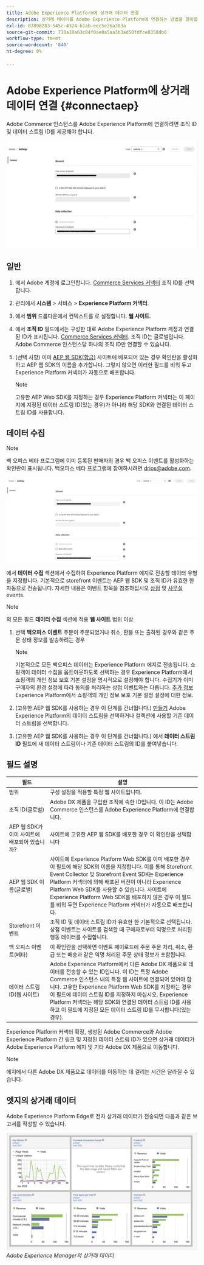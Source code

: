 ```yaml
---
title: Adobe Experience Platform에 상거래 데이터 연결
description: 상거래 데이터를 Adobe Experience Platform에 연결하는 방법을 알아봅니다.
exl-id: 87898283-545c-4324-b1ab-eec5e26a303a
source-git-commit: 710a18a63c84f0ae0a5aa3b3ad50fdfce0358db6
workflow-type: tm+mt
source-wordcount: '840'
ht-degree: 0%

---
```


# Adobe Experience Platform에 상거래 데이터 연결 {#connectaep}

Adobe Commerce 인스턴스를 Adobe Experience Platform에 연결하려면 조직 ID 및 데이터 스트림 ID를 제공해야 합니다.

![Experience Platform 커넥터 구성](assets/epc-config-sf.png)

## 일반

1. 에서 Adobe 계정에 로그인합니다. [Commerce Services 커넥터](../landing/saas.md#organizationid) 조직 ID를 선택합니다.

1. 관리에서 **시스템** > 서비스 > **Experience Platform 커넥터**.

1. 에서 **범위** 드롭다운에서 컨텍스트를 로 설정합니다. **웹 사이트**.

1. 에서 **조직 ID** 필드에서는 구성한 대로 Adobe Experience Platform 계정과 연결된 ID가 표시됩니다. [Commerce Services 커넥터](../landing/saas.md#organizationid). 조직 ID는 글로벌입니다. Adobe Commerce 인스턴스당 하나의 조직 ID만 연결할 수 있습니다.

1. (선택 사항) 이미 [AEP 웹 SDK(합금)](https://experienceleague.adobe.com/docs/experience-platform/edge/home.html) 사이트에 배포되어 있는 경우 확인란을 활성화하고 AEP 웹 SDK의 이름을 추가합니다. 그렇지 않으면 이러한 필드를 비워 두고 Experience Platform 커넥터가 자동으로 배포합니다.

   >[!NOTE]
   >
   >고유한 AEP Web SDK를 지정하는 경우 Experience Platform 커넥터는 이 페이지에 지정된 데이터 스트림 ID(있는 경우)가 아니라 해당 SDK와 연결된 데이터 스트림 ID를 사용합니다.

## 데이터 수집

>[!NOTE]
>
>백 오피스 베타 프로그램에 이미 등록된 판매자의 경우 백 오피스 이벤트를 활성화하는 확인란이 표시됩니다. 백오피스 베타 프로그램에 참여하시려면 [drios@adobe.com](mailto:drios@adobe.com).

![베타 Experience Platform 커넥터 구성](assets/epc-config-beta.png)

에서 **데이터 수집** 섹션에서 수집하여 Experience Platform 에지로 전송할 데이터 유형을 지정합니다. 기본적으로 storefront 이벤트는 AEP 웹 SDK 및 조직 ID가 유효한 한 자동으로 전송됩니다. 자세한 내용은 이벤트 항목을 참조하십시오 [상점](events.md#storefront-events) 및 [사무실](events.md#beta-order-status-events) events.

>[!NOTE]
>
>의 모든 필드 **데이터 수집** 섹션에 적용 **웹 사이트** 범위 이상

1. 선택 **백오피스 이벤트** 주문이 주문되었거나 취소, 환불 또는 출하된 경우와 같은 주문 상태 정보를 발송하려는 경우

   >[!NOTE]
   >
   >기본적으로 모든 백오피스 데이터는 Experience Platform 에지로 전송됩니다. 쇼핑객이 데이터 수집을 옵트아웃하도록 선택하는 경우 Experience Platform에서 쇼핑객의 개인 정보 보호 기본 설정을 명시적으로 설정해야 합니다. 수집기가 이미 구매자의 환경 설정에 따라 동의를 처리하는 상점 이벤트와는 다릅니다. [추가 정보](https://experienceleague.adobe.com/docs/experience-platform/landing/governance-privacy-security/consent/adobe/dataset.html) Experience Platform에서 쇼핑객의 개인 정보 보호 기본 설정 설정에 대한 정보.

1. (고유한 AEP 웹 SDK를 사용하는 경우 이 단계를 건너뜁니다.) [만들기](https://experienceleague.adobe.com/docs/experience-platform/edge/datastreams/configure.html#create) Adobe Experience Platform의 데이터 스트림을 선택하거나 컬렉션에 사용할 기존 데이터 스트림을 선택합니다.

1. (고유한 AEP 웹 SDK를 사용하는 경우 이 단계를 건너뜁니다.) 에서 **데이터 스트림 ID** 필드에 새 데이터 스트림이나 기존 데이터 스트림의 ID를 붙여넣습니다.

## 필드 설명

| 필드 | 설명 |
|--- |--- |
| 범위 | 구성 설정을 적용할 특정 웹 사이트입니다. |
| 조직 ID(글로벌) | Adobe DX 제품을 구입한 조직에 속한 ID입니다. 이 ID는 Adobe Commerce 인스턴스를 Adobe Experience Platform에 연결합니다. |
| AEP 웹 SDK가 이미 사이트에 배포되어 있습니까? | 사이트에 고유한 AEP 웹 SDK를 배포한 경우 이 확인란을 선택합니다 |
| AEP 웹 SDK 이름(글로벌) | 사이트에 Experience Platform Web SDK를 이미 배포한 경우 이 필드에 해당 SDK의 이름을 지정합니다. 이를 통해 Storefront Event Collector 및 Storefront Event SDK는 Experience Platform 커넥터에 의해 배포된 버전이 아니라 Experience Platform Web SDK를 사용할 수 있습니다. 사이트에 Experience Platform Web SDK를 배포하지 않은 경우 이 필드를 비워 두면 Experience Platform 커넥터가 자동으로 배포합니다. |
| Storefront 이벤트 | 조직 ID 및 데이터 스트림 ID가 유효한 한 기본적으로 선택됩니다. 상점 이벤트는 사이트를 검색할 때 구매자로부터 익명으로 처리된 행동 데이터를 수집합니다. |
| 백 오피스 이벤트(베타) | 이 확인란을 선택하면 이벤트 페이로드에 주문 주문 처리, 취소, 환급 또는 배송과 같은 익명 처리된 주문 상태 정보가 포함됩니다. |
| 데이터 스트림 ID(웹 사이트) | Adobe Experience Platform에서 다른 Adobe DX 제품으로 데이터를 전송할 수 있는 ID입니다. 이 ID는 특정 Adobe Commerce 인스턴스 내의 특정 웹 사이트에 연결되어 있어야 합니다. 고유한 Experience Platform Web SDK를 지정하는 경우 이 필드에 데이터 스트림 ID를 지정하지 마십시오. Experience Platform 커넥터는 해당 SDK와 연결된 데이터 스트림 ID를 사용하고 이 필드에 지정된 모든 데이터 스트림 ID를 무시합니다(있는 경우). |

Experience Platform 커넥터 확장, 생성된 Adobe Commerce과 Adobe Experience Platform 간 링크 및 지정된 데이터 스트림 ID가 있으면 상거래 데이터가 Adobe Experience Platform 에지 및 기타 Adobe DX 제품으로 이동합니다.

>[!NOTE]
>
> 에지에서 다른 Adobe DX 제품으로 데이터를 이동하는 데 걸리는 시간은 달라질 수 있습니다.

## 엣지의 상거래 데이터

Adobe Experience Platform Edge로 전자 상거래 데이터가 전송되면 다음과 같은 보고서를 작성할 수 있습니다.

![Adobe Experience Manager의 상거래 데이터](assets/aem-data-1.png)
_Adobe Experience Manager의 상거래 데이터_
